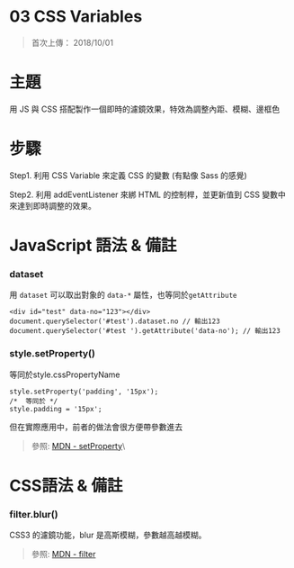  # 03 CSS Variables
 
 > 首次上傳： 2018/10/01
 
 # 主題
 
 用 JS 與 CSS 搭配製作一個即時的濾鏡效果，特效為調整內距、模糊、邊框色
 
 # 步驟
 
 Step1. 利用 CSS Variable 來定義 CSS 的變數 (有點像 Sass 的感覺)
 
 Step2. 利用 addEventListener 來綁 HTML 的控制桿，並更新值到 CSS 變數中來達到即時調整的效果。
 
 # JavaScript 語法 & 備註
 
 ### dataset
 
 用 `dataset` 可以取出對象的 `data-*` 屬性，也等同於`getAttribute`
 
 ```
 <div id="test" data-no="123"></div>
 document.querySelector('#test').dataset.no // 輸出123
 document.querySelector('#test ').getAttribute('data-no'); // 輸出123
 ```
 
 ### style.setProperty()
 
 等同於style.cssPropertyName
 
 ```
 style.setProperty('padding', '15px');
 /*  等同於 */
 style.padding = '15px';
 ```
 
 但在實際應用中，前者的做法會很方便帶參數進去
 
 > 參照: <a href="https://developer.mozilla.org/en-US/docs/Web/API/CSSStyleDeclaration/setProperty">MDN - setProperty</a>\
 
 # CSS語法 & 備註
 
 ### filter.blur()
 
 CSS3 的濾鏡功能，blur 是高斯模糊，參數越高越模糊。
 
 > 參照: <a href="https://developer.mozilla.org/en-US/docs/Web/CSS/filter">MDN - filter</a>
 
 
